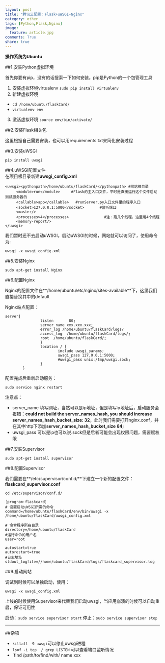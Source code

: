 ```yaml
---
layout: post
title: "腾讯云配置：Flask+uWSGI+Nginx"
category: other
tags: [Python,Flask,Nginx]
image:
  feature: article.jpg
comments: True
share: true
---
```



**操作系统为Ubuntu**

##1.安装Python虚拟环境

首先你要有pip，没有的话搜索一下如何安装，pip是Python的一个包管理工具

1. 安装虚拟环境virtualenv
`sudo pip install virtualenv`
2. 新建虚拟环境  
- `cd /home/ubuntu/flaskCard/`
- `virtualenv env` 
3. 激活虚拟环境
`source env/bin/activate/`

##2.安装Flask相关包

这里根据自己需要安装，也可以用requirements.txt来简化安装过程

##3.安装uWSGI

`pip install uwsgi`

##4.uWSGI配置文件  
在项目根目录新建**uwsgi_config.xml**  

```
<uwsgi><pythonpath>/home/ubuntu/flaskCard/</pythonpath> #网站根目录
     <module>run</module>     #Flask的主入口文件，平时是直接运行这个文件启动测试服务器的
     <callable>app</callable>   #runServer.py入口文件里的程序入口
     <socket>127.0.0.1:5000</socket>       #监听端口
     <master/>
     <processes>4</processes>                #注：跑几个线程，这里用4个线程
     <memory-report/>
</uwsgi>
```

我们暂时还不去启动uWSGI，启动uWSGI的时候，网站就可以访问了，使用命令为: 

`uwsgi -x uwsgi_config.xml `

##5.安装Nginx

`sudo apt-get install Nginx`

##6.配置Nginx

Nginx的配置文件在**/home/ubuntu/etc/nginx/sites-available**下，这里我们直接替换其中的default

Nginx站点配置：


```
server{
                listen       80;
                server_name xxx.xxx.xxx;
                error_log /home/ubuntu/flaskCard/logs/
                access_log  /home/ubuntu/flaskCard/logs/;
                root  /home/ubuntu/flaskCard/;
                }
                location / {
                        include uwsgi_params;
                        uwsgi_pass 127.0.0.1:5000;
                        #uwsgi_pass unix:/tmp/uwsgi.sock;
                }
        }
```

配置完成后重新启动服务：

`sudo service nginx restart`

注意点：

- server_name 填写网址，当然可以是ip地址，但是填写ip地址后，启动服务会报错：**could not build the server_names_hash, you should increase server_names_hash_bucket_size: 32**，此时我们需要打开nginx.conf，并在其中http下添加**server_names_hash_bucket_size 64;** 
- uwsgi_pass 可以是ip也可以说.sock但是后者可能会出现权限问题，需要赋权限


##7.安装Supervisor

`sudo apt-get install supervisor`

##8.配置Supervisor

我们需要在**/etc/supervisor/conf.d/**下建立一个新的配置文件：**flaskcard_supervisor.conf**

`cd /etc/supervisor/conf.d/`

```
[program:flaskcard]
# 设置启动uWSGI所需的命令
command=/home/ubuntu/flaskCard/env/bin/uwsgi -x /home/ubuntu/flaskCard/uwsgi_config.xml

# 命令程序所在目录
directory=/home/ubuntu/flaskCard
#运行命令的用户名
user=root
    
autostart=true
autorestart=true
#日志地址
stdout_logfile=//home/ubuntu/flaskCard/logs/flaskcard_supervisor.log
```

##9.启动网站

调试到时候可以单独启动，使用：

`uwsgi -x uwsgi_config.xml `

上线的时候使用Supervisor来代替我们启动uwsgi，当应用崩溃的时候可以自动重启，保证可用性

启动：`sudo service supervisor start`
停止：`sudo service supervisor stop`


--------------------
##杂项

- `killall -9 uwsgi`可以停止uwsgi进程
- `lsof -i tcp  / grep LISTEN`  可以查看端口监听情况
- `find /path/to/find/with/ name xxx
